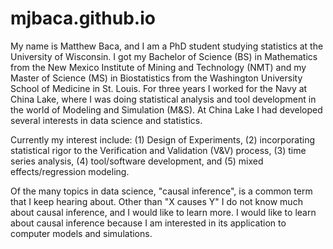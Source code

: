 # mjbaca.github.io

My name is Matthew Baca, and I am a PhD student studying statistics at the University of Wisconsin.  I got my Bachelor of Science (BS) in Mathematics from the New Mexico Institute of Mining and Technology (NMT) and my Master of Science (MS) in Biostatistics from the Washington University School of Medicine in St. Louis.  For three years I worked for the Navy at China Lake, where I was doing statistical analysis and tool development in the world of Modeling and Simulation (M&S).  At China Lake I had developed several interests in data science and statistics.

Currently my interest include: (1) Design of Experiments, (2) incorporating statistical rigor to the Verification and Validation (V&V) process, (3) time series analysis, (4) tool/software development, and (5) mixed effects/regression modeling.

Of the many topics in data science, "causal inference", is a common term that I keep hearing about.  Other than "X causes Y" I do not know much about causal inference, and I would like to learn more.  I would like to learn about causal inference because I am interested in its application to computer models and simulations.
